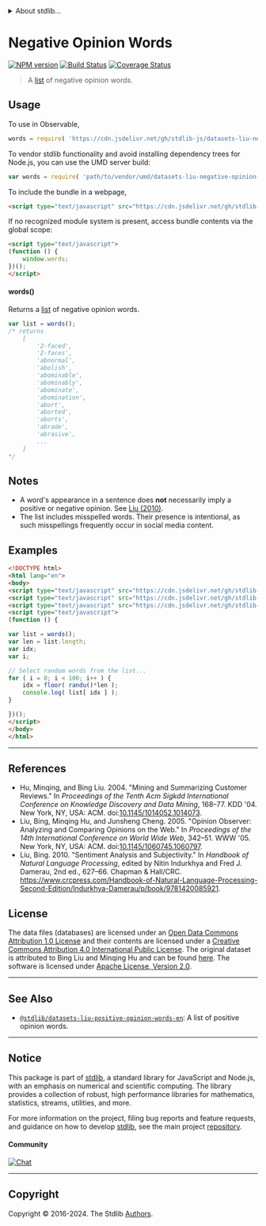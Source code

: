 <!--

@license Apache-2.0

Copyright (c) 2018 The Stdlib Authors.

Licensed under the Apache License, Version 2.0 (the "License");
you may not use this file except in compliance with the License.
You may obtain a copy of the License at

   http://www.apache.org/licenses/LICENSE-2.0

Unless required by applicable law or agreed to in writing, software
distributed under the License is distributed on an "AS IS" BASIS,
WITHOUT WARRANTIES OR CONDITIONS OF ANY KIND, either express or implied.
See the License for the specific language governing permissions and
limitations under the License.

-->


<details>
  <summary>
    About stdlib...
  </summary>
  <p>We believe in a future in which the web is a preferred environment for numerical computation. To help realize this future, we've built stdlib. stdlib is a standard library, with an emphasis on numerical and scientific computation, written in JavaScript (and C) for execution in browsers and in Node.js.</p>
  <p>The library is fully decomposable, being architected in such a way that you can swap out and mix and match APIs and functionality to cater to your exact preferences and use cases.</p>
  <p>When you use stdlib, you can be absolutely certain that you are using the most thorough, rigorous, well-written, studied, documented, tested, measured, and high-quality code out there.</p>
  <p>To join us in bringing numerical computing to the web, get started by checking us out on <a href="https://github.com/stdlib-js/stdlib">GitHub</a>, and please consider <a href="https://opencollective.com/stdlib">financially supporting stdlib</a>. We greatly appreciate your continued support!</p>
</details>

# Negative Opinion Words

[![NPM version][npm-image]][npm-url] [![Build Status][test-image]][test-url] [![Coverage Status][coverage-image]][coverage-url] <!-- [![dependencies][dependencies-image]][dependencies-url] -->

> A [list][sentiment-lexicon] of negative opinion words.



<section class="usage">

## Usage

To use in Observable,

```javascript
words = require( 'https://cdn.jsdelivr.net/gh/stdlib-js/datasets-liu-negative-opinion-words-en@v0.2.1-umd/browser.js' )
```

To vendor stdlib functionality and avoid installing dependency trees for Node.js, you can use the UMD server build:

```javascript
var words = require( 'path/to/vendor/umd/datasets-liu-negative-opinion-words-en/index.js' )
```

To include the bundle in a webpage,

```html
<script type="text/javascript" src="https://cdn.jsdelivr.net/gh/stdlib-js/datasets-liu-negative-opinion-words-en@v0.2.1-umd/browser.js"></script>
```

If no recognized module system is present, access bundle contents via the global scope:

```html
<script type="text/javascript">
(function () {
    window.words;
})();
</script>
```

#### words()

Returns a [list][sentiment-lexicon] of negative opinion words.

```javascript
var list = words();
/* returns
    [
        '2-faced',
        '2-faces',
        'abnormal',
        'abolish',
        'abominable',
        'abominably',
        'abominate',
        'abomination',
        'abort',
        'aborted',
        'aborts',
        'abrade',
        'abrasive',
        ...
    ]
*/
```

</section>

<!-- /.usage -->

<section class="notes">

## Notes

-   A word's appearance in a sentence does **not** necessarily imply a positive or negative opinion. See [Liu (2010)](#references).
-   The list includes misspelled words. Their presence is intentional, as such misspellings frequently occur in social media content.

</section>

<!-- /.notes -->

<section class="examples">

<!-- TODO: more creative example; possibly counting the number of negative words per sentence in two pieces of text. -->

## Examples

<!-- eslint no-undef: "error" -->

```html
<!DOCTYPE html>
<html lang="en">
<body>
<script type="text/javascript" src="https://cdn.jsdelivr.net/gh/stdlib-js/math-base-special-floor@umd/browser.js"></script>
<script type="text/javascript" src="https://cdn.jsdelivr.net/gh/stdlib-js/random-base-randu@umd/browser.js"></script>
<script type="text/javascript" src="https://cdn.jsdelivr.net/gh/stdlib-js/datasets-liu-negative-opinion-words-en@v0.2.1-umd/browser.js"></script>
<script type="text/javascript">
(function () {

var list = words();
var len = list.length;
var idx;
var i;

// Select random words from the list...
for ( i = 0; i < 100; i++ ) {
    idx = floor( randu()*len );
    console.log( list[ idx ] );
}

})();
</script>
</body>
</html>
```

</section>

<!-- /.examples -->



* * *

<section class="references">

## References

-   Hu, Minqing, and Bing Liu. 2004. "Mining and Summarizing Customer Reviews." In _Proceedings of the Tenth Acm Sigkdd International Conference on Knowledge Discovery and Data Mining_, 168–77. KDD '04. New York, NY, USA: ACM. doi:[10.1145/1014052.1014073][@hu:2004a].
-   Liu, Bing, Minqing Hu, and Junsheng Cheng. 2005. "Opinion Observer: Analyzing and Comparing Opinions on the Web." In _Proceedings of the 14th International Conference on World Wide Web_, 342–51. WWW '05. New York, NY, USA: ACM. doi:[10.1145/1060745.1060797][@liu:2005a].
-   Liu, Bing. 2010. "Sentiment Analysis and Subjectivity." In _Handbook of Natural Language Processing_, edited by Nitin Indurkhya and Fred J. Damerau, 2nd ed., 627–66. Chapman & Hall/CRC. <https://www.crcpress.com/Handbook-of-Natural-Language-Processing-Second-Edition/Indurkhya-Damerau/p/book/9781420085921>.

</section>

<!-- /.references -->

<!-- <license> -->

## License

The data files (databases) are licensed under an [Open Data Commons Attribution 1.0 License][odc-by-1.0] and their contents are licensed under a [Creative Commons Attribution 4.0 International Public License][cc-by-4.0]. The original dataset is attributed to Bing Liu and Minqing Hu and can be found [here][sentiment-lexicon]. The software is licensed under [Apache License, Version 2.0][apache-license].

<!-- </license> -->

<!-- Section for related `stdlib` packages. Do not manually edit this section, as it is automatically populated. -->

<section class="related">

* * *

## See Also

-   <span class="package-name">[`@stdlib/datasets-liu-positive-opinion-words-en`][@stdlib/datasets/liu-positive-opinion-words-en]</span><span class="delimiter">: </span><span class="description">A list of positive opinion words.</span>

</section>

<!-- /.related -->

<!-- Section for all links. Make sure to keep an empty line after the `section` element and another before the `/section` close. -->


<section class="main-repo" >

* * *

## Notice

This package is part of [stdlib][stdlib], a standard library for JavaScript and Node.js, with an emphasis on numerical and scientific computing. The library provides a collection of robust, high performance libraries for mathematics, statistics, streams, utilities, and more.

For more information on the project, filing bug reports and feature requests, and guidance on how to develop [stdlib][stdlib], see the main project [repository][stdlib].

#### Community

[![Chat][chat-image]][chat-url]

---

## Copyright

Copyright &copy; 2016-2024. The Stdlib [Authors][stdlib-authors].

</section>

<!-- /.stdlib -->

<!-- Section for all links. Make sure to keep an empty line after the `section` element and another before the `/section` close. -->

<section class="links">

[npm-image]: http://img.shields.io/npm/v/@stdlib/datasets-liu-negative-opinion-words-en.svg
[npm-url]: https://npmjs.org/package/@stdlib/datasets-liu-negative-opinion-words-en

[test-image]: https://github.com/stdlib-js/datasets-liu-negative-opinion-words-en/actions/workflows/test.yml/badge.svg?branch=v0.2.1
[test-url]: https://github.com/stdlib-js/datasets-liu-negative-opinion-words-en/actions/workflows/test.yml?query=branch:v0.2.1

[coverage-image]: https://img.shields.io/codecov/c/github/stdlib-js/datasets-liu-negative-opinion-words-en/main.svg
[coverage-url]: https://codecov.io/github/stdlib-js/datasets-liu-negative-opinion-words-en?branch=main

<!--

[dependencies-image]: https://img.shields.io/david/stdlib-js/datasets-liu-negative-opinion-words-en.svg
[dependencies-url]: https://david-dm.org/stdlib-js/datasets-liu-negative-opinion-words-en/main

-->

[chat-image]: https://img.shields.io/gitter/room/stdlib-js/stdlib.svg
[chat-url]: https://app.gitter.im/#/room/#stdlib-js_stdlib:gitter.im

[stdlib]: https://github.com/stdlib-js/stdlib

[stdlib-authors]: https://github.com/stdlib-js/stdlib/graphs/contributors

[cli-section]: https://github.com/stdlib-js/datasets-liu-negative-opinion-words-en#cli
[cli-url]: https://github.com/stdlib-js/datasets-liu-negative-opinion-words-en/tree/cli
[@stdlib/datasets-liu-negative-opinion-words-en]: https://github.com/stdlib-js/datasets-liu-negative-opinion-words-en/tree/main

[umd]: https://github.com/umdjs/umd
[es-module]: https://developer.mozilla.org/en-US/docs/Web/JavaScript/Guide/Modules

[deno-url]: https://github.com/stdlib-js/datasets-liu-negative-opinion-words-en/tree/deno
[deno-readme]: https://github.com/stdlib-js/datasets-liu-negative-opinion-words-en/blob/deno/README.md
[umd-url]: https://github.com/stdlib-js/datasets-liu-negative-opinion-words-en/tree/umd
[umd-readme]: https://github.com/stdlib-js/datasets-liu-negative-opinion-words-en/blob/umd/README.md
[esm-url]: https://github.com/stdlib-js/datasets-liu-negative-opinion-words-en/tree/esm
[esm-readme]: https://github.com/stdlib-js/datasets-liu-negative-opinion-words-en/blob/esm/README.md
[branches-url]: https://github.com/stdlib-js/datasets-liu-negative-opinion-words-en/blob/main/branches.md

[sentiment-lexicon]: http://www.cs.uic.edu/~liub/FBS/sentiment-analysis.html#lexicon

[odc-by-1.0]: http://opendatacommons.org/licenses/by/1.0/

[cc-by-4.0]: http://creativecommons.org/licenses/by/4.0/

[apache-license]: https://www.apache.org/licenses/LICENSE-2.0

[@hu:2004a]: https://doi.org/10.1145/1014052.1014073

[@liu:2005a]: https://doi.org/10.1145/1060745.1060797

<!-- <related-links> -->

[@stdlib/datasets/liu-positive-opinion-words-en]: https://github.com/stdlib-js/datasets-liu-positive-opinion-words-en/tree/umd

<!-- </related-links> -->

</section>

<!-- /.links -->
